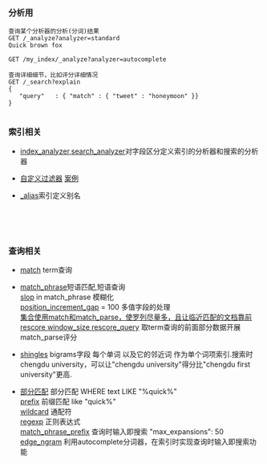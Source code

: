 ### 分析用
```
查询某个分析器的分析(分词)结果
GET /_analyze?analyzer=standard
Quick brown fox

GET /my_index/_analyze?analyzer=autocomplete

查询详细细节，比如评分详细情况
GET /_search?explain 
{
   "query"   : { "match" : { "tweet" : "honeymoon" }}
}


```

### 索引相关
* [index_analyzer,search_analyzer](https://elasticsearch.cn/book/elasticsearch_definitive_guide_2.x/_index_time_search_as_you_type.html)对字段区分定义索引的分析器和搜索的分析器


* [自定义过滤器]()  [案例](https://elasticsearch.cn/book/elasticsearch_definitive_guide_2.x/_index_time_search_as_you_type.html)

* [_alias](https://es.xiaoleilu.com/070_Index_Mgmt/55_Aliases.html)索引定义别名

<br><br><br>


### 查询相关

* [match]() term查询


* [match_phrase](https://elasticsearch.cn/book/elasticsearch_definitive_guide_2.x/phrase-matching.html)短语匹配,短语查询<br>
  [slop](https://elasticsearch.cn/book/elasticsearch_definitive_guide_2.x/slop.html) in match_phrase 模糊化  <br>
  [position_increment_gap](https://elasticsearch.cn/book/elasticsearch_definitive_guide_2.x/_multivalue_fields_2.html) = 100 多值字段的处理<br>
  [集合使用match和match_parse，使罗列尽量多，且让临近匹配的文档靠前](https://elasticsearch.cn/book/elasticsearch_definitive_guide_2.x/proximity-relevance.html)<br>
  [rescore  window_size  rescore_query](https://elasticsearch.cn/book/elasticsearch_definitive_guide_2.x/_Improving_Performance.html) 取term查询的前面部分数据开展match_parse评分

* [shingles](https://elasticsearch.cn/book/elasticsearch_definitive_guide_2.x/shingles.html) bigrams字段 每个单词 以及它的邻近词 作为单个词项索引.搜索时chengdu university，可以让"chengdu university"得分比"chengdu first university"更高.

* [部分匹配](https://elasticsearch.cn/book/elasticsearch_definitive_guide_2.x/partial-matching.html)  部分匹配 WHERE text LIKE "%quick%" <br>
  [prefix](https://elasticsearch.cn/book/elasticsearch_definitive_guide_2.x/prefix-query.html) 前缀匹配 like "quick%" <br>
 [wildcard](https://elasticsearch.cn/book/elasticsearch_definitive_guide_2.x/_wildcard_and_regexp_queries.html) 通配符 <br>
 [regexp](https://elasticsearch.cn/book/elasticsearch_definitive_guide_2.x/_wildcard_and_regexp_queries.html) 正则表达式<br>
 [match_phrase_prefix](https://elasticsearch.cn/book/elasticsearch_definitive_guide_2.x/_query_time_search_as_you_type.html) 查询时输入即搜索    "max_expansions": 50
 [edge_ngram](https://elasticsearch.cn/book/elasticsearch_definitive_guide_2.x/_index_time_search_as_you_type.html) 利用autocomplete分词器，在索引时实现查询时输入即搜索功能

